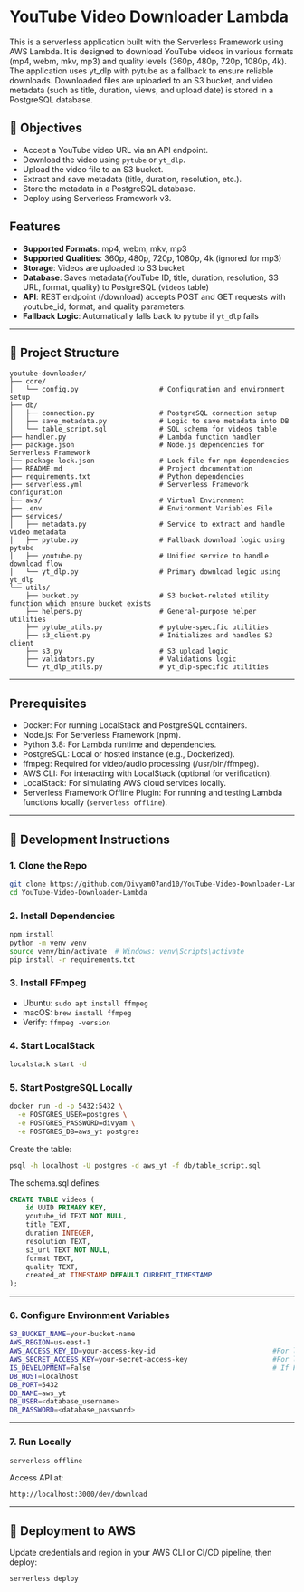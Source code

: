 # YouTube Video Downloader Lambda

This is a serverless application built with the Serverless Framework using AWS Lambda. It is designed to download YouTube videos in various formats (mp4, webm, mkv, mp3) and quality levels (360p, 480p, 720p, 1080p, 4k). The application uses yt_dlp with pytube as a fallback to ensure reliable downloads. Downloaded files are uploaded to an S3 bucket, and video metadata (such as title, duration, views, and upload date) is stored in a PostgreSQL database.

## 🎯 Objectives

* Accept a YouTube video URL via an API endpoint.
* Download the video using `pytube` or `yt_dlp`.
* Upload the video file to an S3 bucket.
* Extract and save metadata (title, duration, resolution, etc.).
* Store the metadata in a PostgreSQL database.
* Deploy using Serverless Framework v3.
  
## Features

* **Supported Formats**: mp4, webm, mkv, mp3
* **Supported Qualities**: 360p, 480p, 720p, 1080p, 4k (ignored for mp3)
* **Storage**: Videos are uploaded to S3 bucket
* **Database**: Saves metadata(YouTube ID, title, duration, resolution, S3 URL, format, quality) to PostgreSQL (`videos` table)
* **API**: REST endpoint (/download) accepts POST and GET requests with youtube\_id, format, and quality parameters.
* **Fallback Logic**: Automatically falls back to `pytube` if `yt_dlp` fails

---

## 📁 Project Structure

```
youtube-downloader/
├── core/
│   └── config.py                    # Configuration and environment setup
├── db/
│   ├── connection.py                # PostgreSQL connection setup
│   ├── save_metadata.py             # Logic to save metadata into DB
│   └── table_script.sql             # SQL schema for videos table
├── handler.py                       # Lambda function handler
├── package.json                     # Node.js dependencies for Serverless Framework
├── package-lock.json                # Lock file for npm dependencies
├── README.md                        # Project documentation
├── requirements.txt                 # Python dependencies
├── serverless.yml                   # Serverless Framework configuration
├── aws/                             # Virtual Environment
├── .env                             # Environment Variables File       
├── services/
│   ├── metadata.py                  # Service to extract and handle video metadata
│   ├── pytube.py                    # Fallback download logic using pytube
│   ├── youtube.py                   # Unified service to handle download flow
│   └── yt_dlp.py                    # Primary download logic using yt_dlp
└── utils/
    ├── bucket.py                    # S3 bucket-related utility function which ensure bucket exists
    ├── helpers.py                   # General-purpose helper utilities
    ├── pytube_utils.py              # pytube-specific utilities
    ├── s3_client.py                 # Initializes and handles S3 client
    ├── s3.py                        # S3 upload logic
    ├── validators.py                # Validations logic
    └── yt_dlp_utils.py              # yt_dlp-specific utilities
```

---

## Prerequisites

* Docker: For running LocalStack and PostgreSQL containers.
* Node.js: For Serverless Framework (npm).
* Python 3.8: For Lambda runtime and dependencies.
* PostgreSQL: Local or hosted instance (e.g., Dockerized).
* ffmpeg: Required for video/audio processing (/usr/bin/ffmpeg).
* AWS CLI: For interacting with LocalStack (optional for verification).
* LocalStack: For simulating AWS cloud services locally.
* Serverless Framework Offline Plugin: For running and testing Lambda functions locally (`serverless offline`).

---

## 🧪 Development Instructions

### 1. Clone the Repo

```bash
git clone https://github.com/Divyam07and10/YouTube-Video-Downloader-Lambda.git
cd YouTube-Video-Downloader-Lambda
```

### 2. Install Dependencies

```bash
npm install
python -m venv venv
source venv/bin/activate  # Windows: venv\Scripts\activate
pip install -r requirements.txt
```

### 3. Install FFmpeg

* Ubuntu: `sudo apt install ffmpeg`
* macOS: `brew install ffmpeg`
* Verify: `ffmpeg -version`

### 4. Start LocalStack

```bash
localstack start -d
```

### 5. Start PostgreSQL Locally

```bash
docker run -d -p 5432:5432 \
  -e POSTGRES_USER=postgres \
  -e POSTGRES_PASSWORD=divyam \
  -e POSTGRES_DB=aws_yt postgres
```

Create the table:

```bash
psql -h localhost -U postgres -d aws_yt -f db/table_script.sql
```

The schema.sql defines:

```sql
CREATE TABLE videos (
    id UUID PRIMARY KEY,
    youtube_id TEXT NOT NULL,
    title TEXT,
    duration INTEGER,
    resolution TEXT,
    s3_url TEXT NOT NULL,
    format TEXT,
    quality TEXT,
    created_at TIMESTAMP DEFAULT CURRENT_TIMESTAMP
);
```

---

### 6. Configure Environment Variables

```bash
S3_BUCKET_NAME=your-bucket-name
AWS_REGION=us-east-1
AWS_ACCESS_KEY_ID=your-access-key-id                             #For local simulation 'test' is used here
AWS_SECRET_ACCESS_KEY=your-secret-access-key                     #For local simulation 'test' is used here
IS_DEVELOPMENT=False                                             # If False, uploads videos to LocalStack S3 bucket for local simulation of s3 buket; if true, uploads to AWS S3 bucket
DB_HOST=localhost
DB_PORT=5432
DB_NAME=aws_yt
DB_USER=<database_username>
DB_PASSWORD=<database_password>
```

---

### 7. Run Locally

```bash
serverless offline
```

Access API at:

```
http://localhost:3000/dev/download
```

---

## 🚀 Deployment to AWS

Update credentials and region in your AWS CLI or CI/CD pipeline, then deploy:

```bash
serverless deploy
```
